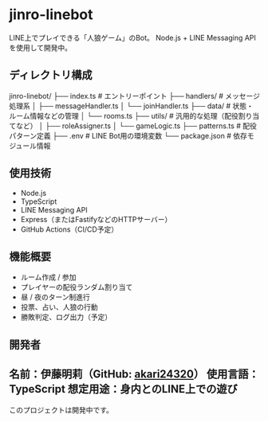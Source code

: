 # jinro-linebot
LINE上でプレイできる「人狼ゲーム」のBot。
Node.js + LINE Messaging APIを使用して開発中。

## ディレクトリ構成
jinro-linebot/
├── index.ts               # エントリーポイント
├── handlers/              # メッセージ処理系
│   ├── messageHandler.ts
│   └── joinHandler.ts
├── data/                  # 状態・ルーム情報などの管理
│   └── rooms.ts
├── utils/                 # 汎用的な処理（配役割り当てなど）
│   ├── roleAssigner.ts
│   └── gameLogic.ts
├── patterns.ts            # 配役パターン定義
├── .env                   # LINE Bot用の環境変数
└── package.json           # 依存モジュール情報

## 使用技術
- Node.js
- TypeScript
- LINE Messaging API
- Express（またはFastifyなどのHTTPサーバー）
- GitHub Actions（CI/CD予定）

## 機能概要
- ルーム作成 / 参加
- プレイヤーの配役ランダム割り当て
- 昼 / 夜のターン制進行
- 投票、占い、人狼の行動
- 勝敗判定、ログ出力（予定）

## 開発者

名前：伊藤明莉（GitHub: [akari24320](https://github.com/akari24320)）
使用言語：TypeScript
想定用途：身内とのLINE上での遊び
---
このプロジェクトは開発中です。